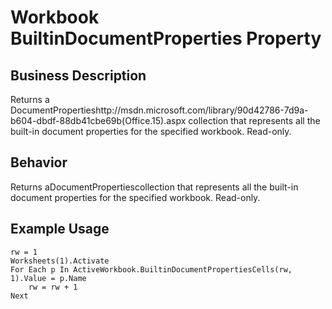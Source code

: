 # Workbook BuiltinDocumentProperties Property

## Business Description
Returns a DocumentPropertieshttp://msdn.microsoft.com/library/90d42786-7d9a-b604-dbdf-88db41cbe69b(Office.15).aspx collection that represents all the built-in document properties for the specified workbook. Read-only.

## Behavior
Returns aDocumentPropertiescollection that represents all the built-in document properties for the specified workbook. Read-only.

## Example Usage
```vba
rw = 1 
Worksheets(1).Activate 
For Each p In ActiveWorkbook.BuiltinDocumentPropertiesCells(rw, 1).Value = p.Name 
    rw = rw + 1 
Next
```